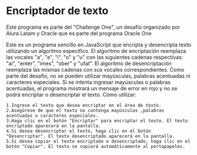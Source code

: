 # Encriptador de texto
Este programa es parte del "Challenge One", un desafío organizado por Alura Latam y Oracle que es parte del programa Oracle One

Este es un programa sencillo en JavaScript que encripta y desencripta texto utilizando un algoritmo específico. El algoritmo de encriptación reemplaza las vocales "a", "e", "i", "o" y "u" con las siguientes cadenas respectivas: "ai", "enter", "imes", "ober" y "ufat". El algoritmo de desencriptación reemplaza las mismas cadenas con sus vocales correspondientes.
Como parte del desafio, no se pueden utilizar mayúsculas, palabras acentuadas ni caracteres especiales. Si se intenta ingresar mayúsculas o palabras acentuadas, el programa mostrará un mensaje de error en rojo y no se podrá encriptar o desencriptar el texto.
Cómo utilizar:

    1.Ingrese el texto que desea encriptar en el área de texto.
    2.Asegúrese de que el texto no contenga mayúsculas ,palabras acentuadas o caracteres especiales.
    3.Haga clic en el botón "Encriptar" para encriptar el texto. El texto encriptado aparecerá en la pantalla.
    4.Si desea desencriptar el texto, haga clic en el botón "Desencriptar". El texto desencriptado aparecerá en la pantalla.
    5.Si desea copiar el texto encriptado o desencriptado, haga clic en el botón "Copiar". El texto se copiará automáticamente al portapapeles.
